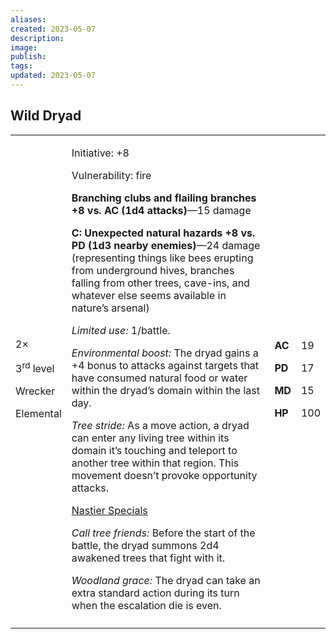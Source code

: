 ```yaml
---
aliases: 
created: 2023-05-07
description: 
image: 
publish: 
tags: 
updated: 2023-05-07
---
```


## Wild Dryad

<table>
<colgroup>
<col style="width: 16%" />
<col style="width: 71%" />
<col style="width: 5%" />
<col style="width: 6%" />
</colgroup>
<tbody>
<tr class="odd">
<td><p>2×</p>
<p>3<sup>rd</sup> level</p>
<p>Wrecker</p>
<p>Elemental</p></td>
<td><p>Initiative: +8</p>
<p>Vulnerability: fire</p>
<p><strong>Branching clubs and flailing branches +8 vs. AC (1d4
attacks)</strong>—15 damage</p>
<p><strong>C: Unexpected natural hazards +8 vs. PD (1d3 nearby
enemies)</strong>—24 damage (representing things like bees erupting from
underground hives, branches falling from other trees, cave-ins, and
whatever else seems available in nature’s arsenal)</p>
<p><em>Limited use:</em> 1/battle.</p>
<p><em>Environmental boost:</em> The dryad gains a +4 bonus to attacks
against targets that have consumed natural food or water within the
dryad’s domain within the last day.</p>
<p><em>Tree stride:</em> As a move action, a dryad can enter any living
tree within its domain it’s touching and teleport to another tree within
that region. This movement doesn’t provoke opportunity attacks.</p>
<p><u>Nastier Specials</u></p>
<p><em>Call tree friends:</em> Before the start of the battle, the dryad
summons 2d4 awakened trees that fight with it.</p>
<p><em>Woodland grace:</em> The dryad can take an extra standard action
during its turn when the escalation die is even.</p></td>
<td><p><strong>AC</strong></p>
<p><strong>PD</strong></p>
<p><strong>MD</strong></p>
<p><strong>HP</strong></p></td>
<td><p>19</p>
<p>17</p>
<p>15</p>
<p>100</p></td>
</tr>
<tr class="even">
<td></td>
<td></td>
<td></td>
<td></td>
</tr>
</tbody>
</table>

